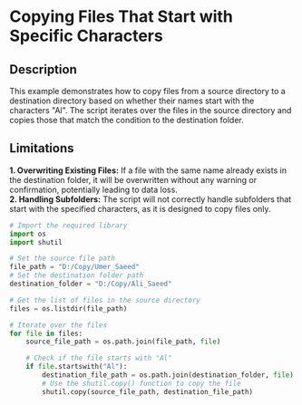 # Copying Files That Start with Specific Characters

## Description

This example demonstrates how to copy files from a source directory to a destination directory based on whether their names start with the characters "Al". The script iterates over the files in the source directory and copies those that match the condition to the destination folder.

## Limitations

**1. Overwriting Existing Files:** If a file with the same name already exists in the destination folder, it will be overwritten without any warning or confirmation, potentially leading to data loss.<br>
**2. Handling Subfolders:** The script will not correctly handle subfolders that start with the specified characters, as it is designed to copy files only.


```python
# Import the required library
import os
import shutil

# Set the source file path
file_path = "D:/Copy/Umer_Saeed"
# Set the destination folder path
destination_folder = "D:/Copy/Ali_Saeed"

# Get the list of files in the source directory
files = os.listdir(file_path)

# Iterate over the files
for file in files:
    source_file_path = os.path.join(file_path, file)

    # Check if the file starts with "Al"
    if file.startswith("Al"):
        destination_file_path = os.path.join(destination_folder, file)
        # Use the shutil.copy() function to copy the file
        shutil.copy(source_file_path, destination_file_path)
```
